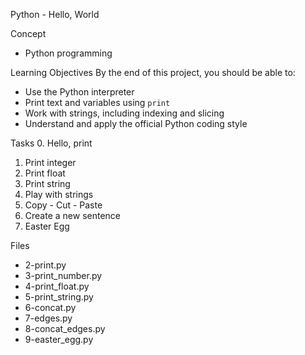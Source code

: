 Python - Hello, World

Concept
- Python programming

Learning Objectives
By the end of this project, you should be able to:
- Use the Python interpreter
- Print text and variables using `print`
- Work with strings, including indexing and slicing
- Understand and apply the official Python coding style

Tasks
0. Hello, print
1. Print integer
2. Print float
3. Print string
4. Play with strings
5. Copy - Cut - Paste
6. Create a new sentence
7. Easter Egg

Files
- 2-print.py
- 3-print_number.py
- 4-print_float.py
- 5-print_string.py
- 6-concat.py
- 7-edges.py
- 8-concat_edges.py
- 9-easter_egg.py
